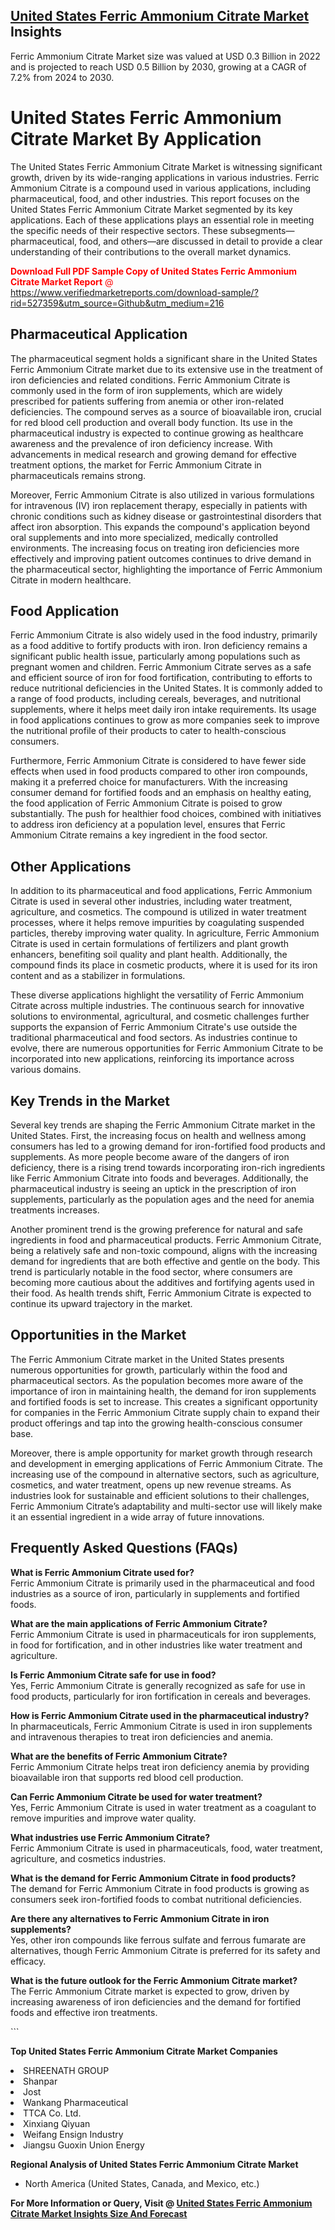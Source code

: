 <h2><a href="https://www.verifiedmarketreports.com/download-sample/?rid=527359&amp;utm_source=Github&amp;utm_medium=216" target="_blank">United States Ferric Ammonium Citrate Market</a> Insights</h2><p>Ferric Ammonium Citrate Market size was valued at USD 0.3 Billion in 2022 and is projected to reach USD 0.5 Billion by 2030, growing at a CAGR of 7.2% from 2024 to 2030.</p><p><h1>United States Ferric Ammonium Citrate Market By Application</h1><p>The United States Ferric Ammonium Citrate Market is witnessing significant growth, driven by its wide-ranging applications in various industries. Ferric Ammonium Citrate is a compound used in various applications, including pharmaceutical, food, and other industries. This report focuses on the United States Ferric Ammonium Citrate Market segmented by its key applications. Each of these applications plays an essential role in meeting the specific needs of their respective sectors. These subsegments—pharmaceutical, food, and others—are discussed in detail to provide a clear understanding of their contributions to the overall market dynamics.</p><p><p><span class=""><span style="color: #ff0000;"><strong>Download Full PDF Sample Copy of United States Ferric Ammonium Citrate Market Report</strong> @ </span><a href="https://www.verifiedmarketreports.com/download-sample/?rid=527359&amp;utm_source=Github&amp;utm_medium=216" target="_blank">https://www.verifiedmarketreports.com/download-sample/?rid=527359&amp;utm_source=Github&amp;utm_medium=216</a></span></p></p><h2>Pharmaceutical Application</h2><p>The pharmaceutical segment holds a significant share in the United States Ferric Ammonium Citrate market due to its extensive use in the treatment of iron deficiencies and related conditions. Ferric Ammonium Citrate is commonly used in the form of iron supplements, which are widely prescribed for patients suffering from anemia or other iron-related deficiencies. The compound serves as a source of bioavailable iron, crucial for red blood cell production and overall body function. Its use in the pharmaceutical industry is expected to continue growing as healthcare awareness and the prevalence of iron deficiency increase. With advancements in medical research and growing demand for effective treatment options, the market for Ferric Ammonium Citrate in pharmaceuticals remains strong.</p><p>Moreover, Ferric Ammonium Citrate is also utilized in various formulations for intravenous (IV) iron replacement therapy, especially in patients with chronic conditions such as kidney disease or gastrointestinal disorders that affect iron absorption. This expands the compound's application beyond oral supplements and into more specialized, medically controlled environments. The increasing focus on treating iron deficiencies more effectively and improving patient outcomes continues to drive demand in the pharmaceutical sector, highlighting the importance of Ferric Ammonium Citrate in modern healthcare.</p><h2>Food Application</h2><p>Ferric Ammonium Citrate is also widely used in the food industry, primarily as a food additive to fortify products with iron. Iron deficiency remains a significant public health issue, particularly among populations such as pregnant women and children. Ferric Ammonium Citrate serves as a safe and efficient source of iron for food fortification, contributing to efforts to reduce nutritional deficiencies in the United States. It is commonly added to a range of food products, including cereals, beverages, and nutritional supplements, where it helps meet daily iron intake requirements. Its usage in food applications continues to grow as more companies seek to improve the nutritional profile of their products to cater to health-conscious consumers.</p><p>Furthermore, Ferric Ammonium Citrate is considered to have fewer side effects when used in food products compared to other iron compounds, making it a preferred choice for manufacturers. With the increasing consumer demand for fortified foods and an emphasis on healthy eating, the food application of Ferric Ammonium Citrate is poised to grow substantially. The push for healthier food choices, combined with initiatives to address iron deficiency at a population level, ensures that Ferric Ammonium Citrate remains a key ingredient in the food sector.</p><h2>Other Applications</h2><p>In addition to its pharmaceutical and food applications, Ferric Ammonium Citrate is used in several other industries, including water treatment, agriculture, and cosmetics. The compound is utilized in water treatment processes, where it helps remove impurities by coagulating suspended particles, thereby improving water quality. In agriculture, Ferric Ammonium Citrate is used in certain formulations of fertilizers and plant growth enhancers, benefiting soil quality and plant health. Additionally, the compound finds its place in cosmetic products, where it is used for its iron content and as a stabilizer in formulations.</p><p>These diverse applications highlight the versatility of Ferric Ammonium Citrate across multiple industries. The continuous search for innovative solutions to environmental, agricultural, and cosmetic challenges further supports the expansion of Ferric Ammonium Citrate's use outside the traditional pharmaceutical and food sectors. As industries continue to evolve, there are numerous opportunities for Ferric Ammonium Citrate to be incorporated into new applications, reinforcing its importance across various domains.</p><h2>Key Trends in the Market</h2><p>Several key trends are shaping the Ferric Ammonium Citrate market in the United States. First, the increasing focus on health and wellness among consumers has led to a growing demand for iron-fortified food products and supplements. As more people become aware of the dangers of iron deficiency, there is a rising trend towards incorporating iron-rich ingredients like Ferric Ammonium Citrate into foods and beverages. Additionally, the pharmaceutical industry is seeing an uptick in the prescription of iron supplements, particularly as the population ages and the need for anemia treatments increases.</p><p>Another prominent trend is the growing preference for natural and safe ingredients in food and pharmaceutical products. Ferric Ammonium Citrate, being a relatively safe and non-toxic compound, aligns with the increasing demand for ingredients that are both effective and gentle on the body. This trend is particularly notable in the food sector, where consumers are becoming more cautious about the additives and fortifying agents used in their food. As health trends shift, Ferric Ammonium Citrate is expected to continue its upward trajectory in the market.</p><h2>Opportunities in the Market</h2><p>The Ferric Ammonium Citrate market in the United States presents numerous opportunities for growth, particularly within the food and pharmaceutical sectors. As the population becomes more aware of the importance of iron in maintaining health, the demand for iron supplements and fortified foods is set to increase. This creates a significant opportunity for companies in the Ferric Ammonium Citrate supply chain to expand their product offerings and tap into the growing health-conscious consumer base.</p><p>Moreover, there is ample opportunity for market growth through research and development in emerging applications of Ferric Ammonium Citrate. The increasing use of the compound in alternative sectors, such as agriculture, cosmetics, and water treatment, opens up new revenue streams. As industries look for sustainable and efficient solutions to their challenges, Ferric Ammonium Citrate’s adaptability and multi-sector use will likely make it an essential ingredient in a wide array of future innovations.</p><h2>Frequently Asked Questions (FAQs)</h2><p><strong>What is Ferric Ammonium Citrate used for?</strong><br>Ferric Ammonium Citrate is primarily used in the pharmaceutical and food industries as a source of iron, particularly in supplements and fortified foods.</p><p><strong>What are the main applications of Ferric Ammonium Citrate?</strong><br>Ferric Ammonium Citrate is used in pharmaceuticals for iron supplements, in food for fortification, and in other industries like water treatment and agriculture.</p><p><strong>Is Ferric Ammonium Citrate safe for use in food?</strong><br>Yes, Ferric Ammonium Citrate is generally recognized as safe for use in food products, particularly for iron fortification in cereals and beverages.</p><p><strong>How is Ferric Ammonium Citrate used in the pharmaceutical industry?</strong><br>In pharmaceuticals, Ferric Ammonium Citrate is used in iron supplements and intravenous therapies to treat iron deficiencies and anemia.</p><p><strong>What are the benefits of Ferric Ammonium Citrate?</strong><br>Ferric Ammonium Citrate helps treat iron deficiency anemia by providing bioavailable iron that supports red blood cell production.</p><p><strong>Can Ferric Ammonium Citrate be used for water treatment?</strong><br>Yes, Ferric Ammonium Citrate is used in water treatment as a coagulant to remove impurities and improve water quality.</p><p><strong>What industries use Ferric Ammonium Citrate?</strong><br>Ferric Ammonium Citrate is used in pharmaceuticals, food, water treatment, agriculture, and cosmetics industries.</p><p><strong>What is the demand for Ferric Ammonium Citrate in food products?</strong><br>The demand for Ferric Ammonium Citrate in food products is growing as consumers seek iron-fortified foods to combat nutritional deficiencies.</p><p><strong>Are there any alternatives to Ferric Ammonium Citrate in iron supplements?</strong><br>Yes, other iron compounds like ferrous sulfate and ferrous fumarate are alternatives, though Ferric Ammonium Citrate is preferred for its safety and efficacy.</p><p><strong>What is the future outlook for the Ferric Ammonium Citrate market?</strong><br>The Ferric Ammonium Citrate market is expected to grow, driven by increasing awareness of iron deficiencies and the demand for fortified foods and effective iron treatments.</p>```</p><p><strong>Top United States Ferric Ammonium Citrate Market Companies</strong></p><div data-test-id=""><p><li>SHREENATH GROUP</li><li> Shanpar</li><li> Jost</li><li> Wankang Pharmaceutical</li><li> TTCA Co. Ltd.</li><li> Xinxiang Qiyuan</li><li> Weifang Ensign Industry</li><li> Jiangsu Guoxin Union Energy</li></p><div><strong>Regional Analysis of&nbsp;United States Ferric Ammonium Citrate Market</strong></div><ul><li dir="ltr"><p dir="ltr">North America&nbsp;(United States, Canada, and Mexico, etc.)</p></li></ul><p><strong>For More Information or Query, Visit @&nbsp;</strong><strong><a href="https://www.verifiedmarketreports.com/product/ferric-ammonium-citrate-market-size-and-forecast/?utm_source=Github&amp;utm_medium=216" target="_blank">United States Ferric Ammonium Citrate Market Insights Size And Forecast</a></strong></p></div>
